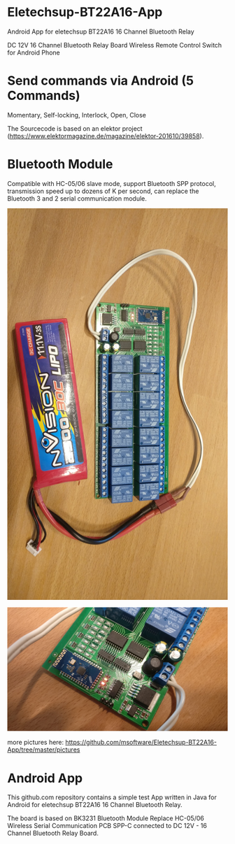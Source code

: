 # Eletechsup-BT22A16-App
Android App for eletechsup BT22A16 16 Channel Bluetooth Relay

DC 12V 16 Channel Bluetooth Relay Board Wireless Remote Control Switch for Android Phone

# Send commands via Android (5 Commands)
Momentary, Self-locking, Interlock, Open, Close

The Sourcecode is based on an elektor project (https://www.elektormagazine.de/magazine/elektor-201610/39858).

# Bluetooth Module
Compatible with HC-05/06 slave mode, support Bluetooth SPP protocol, transmission speed up to dozens of K per second, can replace the Bluetooth 3 and 2 serial communication module.

![eletechsup BT22A16 16 Channel Bluetooth Relay board](https://raw.githubusercontent.com/msoftware/Eletechsup-BT22A16-App/master/pictures/IMG_20190701_203746.jpg)

![eletechsup BT22A16 Bluetooth module BK3231](https://raw.githubusercontent.com/msoftware/Eletechsup-BT22A16-App/master/pictures/IMG_20190701_203822.jpg)

more pictures here: https://github.com/msoftware/Eletechsup-BT22A16-App/tree/master/pictures

# Android App
This github.com repository contains a simple test App written in Java for Android for eletechsup BT22A16 16 Channel Bluetooth Relay.

The board is based on BK3231 Bluetooth Module Replace HC-05/06 Wireless Serial Communication PCB SPP-C connected to DC 12V - 16 Channel Bluetooth Relay Board. 
